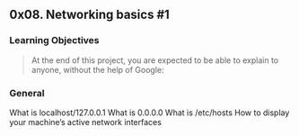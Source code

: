 ## 0x08. Networking basics #1
### Learning Objectives
> At the end of this project, you are expected to be able to explain to anyone, without the help of Google:

### General
What is localhost/127.0.0.1
What is 0.0.0.0
What is /etc/hosts
How to display your machine’s active network interfaces
